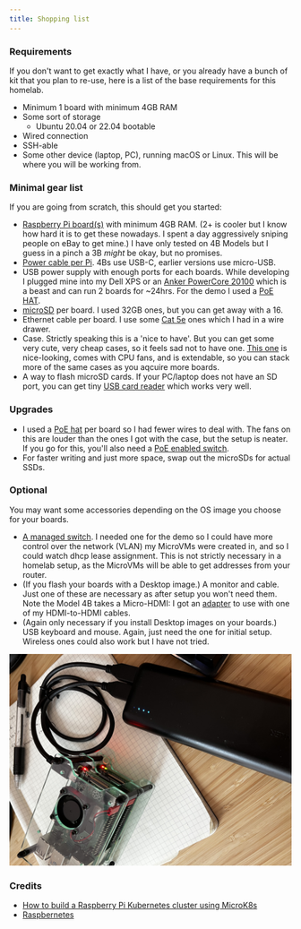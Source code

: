 ```yaml
---
title: Shopping list
---
```


### Requirements

If you don't want to get exactly what I have, or you already have a bunch of kit
that you plan to re-use, here is a list of the base requirements for this homelab.

- Minimum 1 board with minimum 4GB RAM
- Some sort of storage
	- Ubuntu 20.04 or 22.04 bootable
- Wired connection
- SSH-able
- Some other device (laptop, PC), running macOS or Linux. This will be where you
	will be working from.

### Minimal gear list

If you are going from scratch, this should get you started:

- [Raspberry Pi board(s)][4b] with minimum 4GB RAM.
	(2+ is cooler but I know how hard it is to get these nowadays. I spent a day
	aggressively sniping people on eBay to get mine.)
	I have only tested on 4B Models but I guess in a pinch a 3B _might_ be okay, but
	no promises.
- [Power cable per Pi][usb-c]. 4Bs use USB-C, earlier versions use micro-USB.
- USB power supply with enough ports for each boards. While developing I plugged mine
	into my Dell XPS or an [Anker PowerCore 20100][anker] which is
	a beast and can run 2 boards for ~24hrs. For the demo I used a [PoE HAT][poe].
- [microSD][microsd] per board. I used 32GB ones, but you can get away with a 16.
- Ethernet cable per board. I use some [Cat 5e][ethernet] ones which I had in a wire drawer.
- Case. Strictly speaking this is a 'nice to have'. But you can get some very cute, very
	cheap cases, so it feels sad not to have one. [This one][case] is nice-looking,
	comes with CPU fans, and is extendable, so you can stack more of the same cases
	as you aqcuire more boards.
- A way to flash microSD cards. If your PC/laptop does not have an SD port, you can
	get tiny [USB card reader][sd-reader] which works very well.

### Upgrades
- I used a [PoE hat][poe] per board so I had fewer wires to deal with. The fans on this
	are louder than the ones I got with the case, but the setup is neater. If you go for this, you'll
	also need a [PoE enabled switch][switch].
- For faster writing and just more space, swap out the microSDs for actual SSDs.

### Optional
You may want some accessories depending on the OS image you choose for your boards.

- [A managed switch][m-switch]. I needed one for the demo so I could have more control over
	the network (VLAN) my MicroVMs were created in, and so I could watch dhcp lease assignment.
	This is not strictly necessary in a homelab setup, as the MicroVMs will be able to
	get addresses from your router.
- (If you flash your boards with a Desktop image.) A monitor and cable.
	Just one of these are necessary as after setup you won't need
	them. Note the Model 4B takes a Micro-HDMI: I got an [adapter][hdmi-adapter] to use with one
	of my HDMI-to-HDMI cables.
- (Again only necessary if you install Desktop images on your boards.)
	USB keyboard and mouse. Again, just need the one for initial setup. Wireless ones
	could also work but I have not tried.

![rig](/img/rig2.jpg)

### Credits

- [How to build a Raspberry Pi Kubernetes cluster using MicroK8s][ubuntu-tutorial]
- [Raspbernetes][raspbernetes]


[4b]: https://thepihut.com/collections/raspberry-pi-boards/products/raspberry-pi-4-model-b
[usb-c]: https://thepihut.com/collections/raspberry-pi-cables/products/usb-a-to-usb-c-cable-1m
[microsd]: https://thepihut.com/products/sandisk-microsd-card-class-10-a1
[anker]: https://www.amazon.co.uk/gp/product/B00VJSGT2A/ref=ppx_yo_dt_b_search_asin_title?ie=UTF8&psc=1
[poe]: https://thepihut.com/collections/raspberry-pi-hats/products/raspberry-pi-poe-plus-hat
[switch]: https://www.amazon.co.uk/gp/product/B076982FVC/ref=ppx_yo_dt_b_search_asin_title?ie=UTF8&th=1
[m-switch]: https://www.amazon.co.uk/gp/product/B08DVFMCK4/ref=ppx_yo_dt_b_asin_title_o00_s01?ie=UTF8&psc=1
[ethernet]: https://thepihut.com/products/rj45-cat5e-ethernet-lan-cable-2m-blue
[case]: https://thepihut.com/collections/raspberry-pi-cases/products/cluster-case-for-raspberry-pi
[sd-reader]: https://thepihut.com/collections/raspberry-pi-sd-cards-and-adapters/products/mini-usb-2-0-microsd-card-reader
[hdmi-adapter]: https://thepihut.com/collections/raspberry-pi-cables/products/hdmi-to-micro-hdmi-adapter-cable-160mm
[ubuntu-tutorial]: https://ubuntu.com/tutorials/how-to-kubernetes-cluster-on-raspberry-pi?&_ga=2.92060063.463304713.1653983297-30417302.1648472081#1-overview
[raspbernetes]: https://github.com/cloud-native-skunkworks/raspernetes
